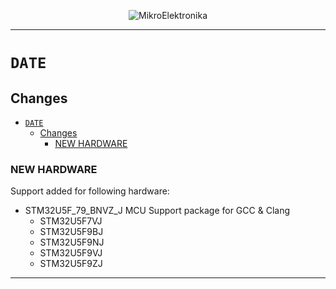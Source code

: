 <p align="center">
  <img src="http://www.mikroe.com/img/designs/beta/logo_small.png?raw=true" alt="MikroElektronika"/>
</p>

---

# `DATE`

## Changes

- [`DATE`](#date)
  - [Changes](#changes)
    - [NEW HARDWARE](#new-hardware)

### NEW HARDWARE

Support added for following hardware:

+ STM32U5F_79_BNVZ_J MCU Support package for GCC & Clang
  + STM32U5F7VJ
  + STM32U5F9BJ
  + STM32U5F9NJ
  + STM32U5F9VJ
  + STM32U5F9ZJ

---
